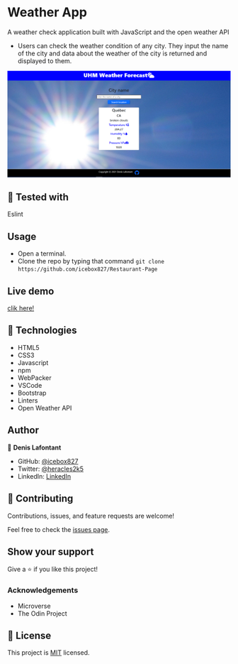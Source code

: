# Weather App

A weather check application built with JavaScript and the open weather API

- Users can check the weather condition of any city. They input the name of the city and data about the weather of the city is returned and displayed to them.

![SCREENSHOT](app_screenshot.png)

## 🔨 Tested with

Eslint

## Usage

- Open a terminal.
- Clone the repo by typing that command `git clone https://github.com/icebox827/Restaurant-Page`  

## Live demo

[clik here!](https://icebox827.github.io/Restaurant-Page//.)

## 🔨 Technologies

- HTML5
- CSS3
- Javascript
- npm
- WebPacker
- VSCode
- Bootstrap
- Linters
- Open Weather API

## Author

👤 **Denis Lafontant**

- GitHub: [@icebox827](https://github.com/icebox827)
- Twitter: [@heracles2k5](https://twitter.com/@heracles2k5)
- LinkedIn: [LinkedIn](https://www.linkedin.com/in/denis-lafontant/)

## 🤝 Contributing

Contributions, issues, and feature requests are welcome!

Feel free to check the [issues page](https://github.com/icebox827/Restaurant-Page/issues/1).

## Show your support

Give a ⭐️ if you like this project!

### Acknowledgements

- Microverse
- The Odin Project

## 📝 License

This project is [MIT](./LICENSE) licensed.
